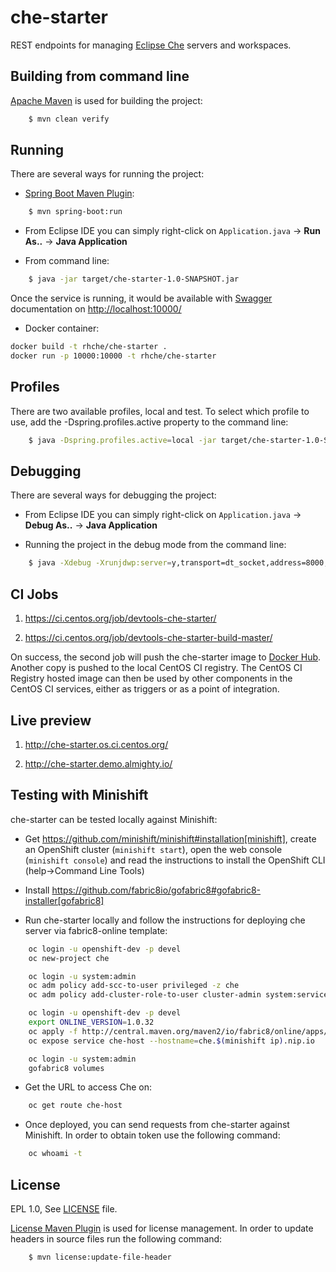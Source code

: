 che-starter
===========

REST endpoints for managing [Eclipse Che](http://www.eclipse.org/che/) servers and workspaces.

Building from command line
--------------------------
[Apache Maven](https://maven.apache.org/) is used for building the project: 

```bash
    $ mvn clean verify
````

Running
-------
There are several ways for running the project:

* [Spring Boot Maven Plugin](http://docs.spring.io/spring-boot/docs/current/maven-plugin/index.html):

```bash
    $ mvn spring-boot:run
````

* From Eclipse IDE you can simply right-click on `Application.java` -> **Run As..** -> **Java Application**

* From command line:

```bash
    $ java -jar target/che-starter-1.0-SNAPSHOT.jar
````

Once the service is running, it would be available with [Swagger](http://swagger.io/) documentation on [http://localhost:10000/](http://localhost:10000/)

* Docker container:

```bash
docker build -t rhche/che-starter .
docker run -p 10000:10000 -t rhche/che-starter
````

Profiles
--------
There are two available profiles, local and test. To select which profile to use, add the -Dspring.profiles.active property to the command line:

```bash
    $ java -Dspring.profiles.active=local -jar target/che-starter-1.0-SNAPSHOT.jar
````


Debugging
---------
There are several ways for debugging the project:

* From Eclipse IDE you can simply right-click on `Application.java` -> **Debug As..** -> **Java Application**

* Running the project in the debug mode from the command line: 

```bash
    $ java -Xdebug -Xrunjdwp:server=y,transport=dt_socket,address=8000,suspend=n -jar target/che-starter-1.0-SNAPSHOT.jar 
````

CI Jobs
-------
1. https://ci.centos.org/job/devtools-che-starter/

2. https://ci.centos.org/job/devtools-che-starter-build-master/

On success, the second job will push the che-starter image to [Docker Hub](https://hub.docker.com/r/rhche/). Another copy is pushed to the local CentOS CI registry. The CentOS CI Registry hosted image can then be used by other components in the CentOS CI services, either as triggers or as a point of integration.

Live preview
------------

1. http://che-starter.os.ci.centos.org/

2. http://che-starter.demo.almighty.io/

Testing with Minishift
----------------------
che-starter can be tested locally against Minishift:

- Get https://github.com/minishift/minishift#installation[minishift], create an OpenShift cluster (`minishift start`), open the web console (`minishift console`) and read the instructions to install the OpenShift CLI (help->Command Line Tools)

- Install https://github.com/fabric8io/gofabric8#gofabric8-installer[gofabric8]

- Run che-starter locally and follow the instructions for deploying che server via fabric8-online template:

```bash
    oc login -u openshift-dev -p devel
    oc new-project che

    oc login -u system:admin
    oc adm policy add-scc-to-user privileged -z che
    oc adm policy add-cluster-role-to-user cluster-admin system:serviceaccount:che:che

    oc login -u openshift-dev -p devel
    export ONLINE_VERSION=1.0.32
    oc apply -f http://central.maven.org/maven2/io/fabric8/online/apps/che/$ONLINE_VERSION/che-$ONLINE_VERSION-openshift.yml
    oc expose service che-host --hostname=che.$(minishift ip).nip.io

    oc login -u system:admin
    gofabric8 volumes
````

- Get the URL to access Che on:

```bash
    oc get route che-host
````
- Once deployed, you can send requests from che-starter against Minishift. In order to obtain token use the following command:

```bash
    oc whoami -t
````

License
-------
EPL 1.0, See [LICENSE](LICENSE.txt) file.

[License Maven Plugin](http://www.mojohaus.org/license-maven-plugin/) is used for license management. In order to update headers in source files run the following command: 

```bash
    $ mvn license:update-file-header
````